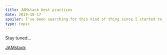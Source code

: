 ```yaml
---
title: JAMstack best practices
date: 2019-10-17
spoiler: I've been searching for this kind of thing since I started to build my own website. 
type: topic
---
```


Stay tuned...

[JAMstack](https://www.netlify.com/oreilly-jamstack/#download)

